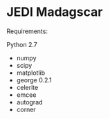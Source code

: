 

JEDI Madagscar
===

Requirements:

Python 2.7

- numpy
- scipy
- matplotlib
- george 0.2.1
- celerite
- emcee
- autograd
- corner

